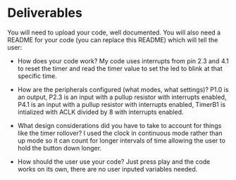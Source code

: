 # Deliverables
You will need to upload your code, well documented. You will also need a README for your code (you can replace this README) which will tell the user:
- How does your code work?
My code uses interrupts from pin 2.3 and 4.1 to reset the timer and read the timer value to set the led to blink at that specific time.
  
- How are the peripherals configured (what modes, what settings)?
P1.0 is an output, P2.3 is an input with a pullup resistor with interrupts enabled, P4.1 is an input with a pullup resistor with interrupts enabled, TimerB1 is     intialized with ACLK divided by 8 with interrupts enabled.
  
- What design considerations did you have to take to account for things like the timer rollover?
I used the clock in continuous mode rather than up mode so it can count for longer intervals of time allowing the user to hold the button down longer.
  
- How should the user use your code?
Just press play and the code works on its own, there are no user inputed variables needed.
